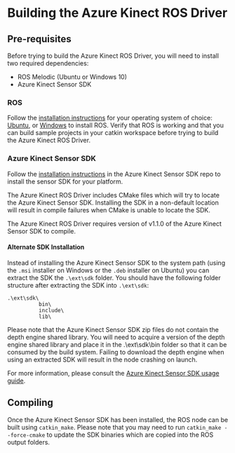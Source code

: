 # Building the Azure Kinect ROS Driver

## Pre-requisites

Before trying to build the Azure Kinect ROS Driver, you will need to install two required dependencies:

- ROS Melodic (Ubuntu or Windows 10)
- Azure Kinect Sensor SDK

### ROS

Follow the [installation instructions](https://wiki.ros.org/Installation) for your operating system of choice: [Ubuntu](https://wiki.ros.org/Installation/Ubuntu), or [Windows](https://wiki.ros.org/Installation/Windows) to install ROS. Verify that ROS is working and that you can build sample projects in your catkin workspace before trying to build the Azure Kinect ROS Driver.

### Azure Kinect Sensor SDK

Follow the [installation instructions](https://github.com/microsoft/Azure-Kinect-Sensor-SDK/blob/develop/docs/usage.md#Installation) in the Azure Kinect Sensor SDK repo to install the sensor SDK for your platform.

The Azure Kinect ROS Driver includes CMake files which will try to locate the Azure Kinect Sensor SDK. Installing the SDK in a non-default location will result in compile failures when CMake is unable to locate the SDK.

The Azure Kinect ROS Driver requires version of v1.1.0 of the Azure Kinect Sensor SDK to compile.

#### Alternate SDK Installation

Instead of installing the Azure Kinect Sensor SDK to the system path (using the `.msi` installer on Windows or the `.deb` installer on Ubuntu) you can extract the SDK the `.\ext\sdk` folder. You should have the following folder structure after extracting the SDK into `.\ext\sdk`:

```
.\ext\sdk\
          bin\
          include\
          lib\
```

Please note that the Azure Kinect Sensor SDK zip files do not contain the depth engine shared library. You will need to acquire a version of the depth engine shared library and place it in the .\ext\sdk\bin folder so that it can be consumed by the build system. Failing to download the depth engine when using an extracted SDK will result in the node crashing on launch.

For more information, please consult the [Azure Kinect Sensor SDK usage guide](https://github.com/microsoft/Azure-Kinect-Sensor-SDK/blob/develop/docs/usage.md).

## Compiling

Once the Azure Kinect Sensor SDK has been installed, the ROS node can be built using `catkin_make`. Please note that you may need to run `catkin_make --force-cmake` to update the SDK binaries which are copied into the ROS output folders.

